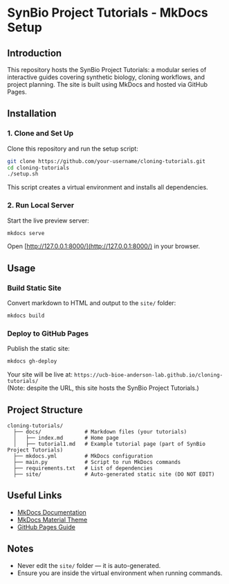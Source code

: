 # SynBio Project Tutorials - MkDocs Setup

## Introduction
This repository hosts the SynBio Project Tutorials: a modular series of interactive guides covering synthetic biology, cloning workflows, and project planning. The site is built using MkDocs and hosted via GitHub Pages.

## Installation

### 1. Clone and Set Up
Clone this repository and run the setup script:

```sh
git clone https://github.com/your-username/cloning-tutorials.git
cd cloning-tutorials
./setup.sh
```

This script creates a virtual environment and installs all dependencies.

### 2. Run Local Server
Start the live preview server:

```sh
mkdocs serve
```

Open [http://127.0.0.1:8000/](http://127.0.0.1:8000/) in your browser.

## Usage

### Build Static Site
Convert markdown to HTML and output to the `site/` folder:

```sh
mkdocs build
```

### Deploy to GitHub Pages
Publish the static site:

```sh
mkdocs gh-deploy
```

Your site will be live at: `https://ucb-bioe-anderson-lab.github.io/cloning-tutorials/`  
(Note: despite the URL, this site hosts the SynBio Project Tutorials.)

## Project Structure

```
cloning-tutorials/
  ├── docs/              # Markdown files (your tutorials)
  │   ├── index.md       # Home page
  │   ├── tutorial1.md   # Example tutorial page (part of SynBio Project Tutorials)
  ├── mkdocs.yml         # MkDocs configuration
  ├── main.py            # Script to run MkDocs commands
  ├── requirements.txt   # List of dependencies
  ├── site/              # Auto-generated static site (DO NOT EDIT)
```

## Useful Links
- [MkDocs Documentation](https://www.mkdocs.org/)
- [MkDocs Material Theme](https://squidfunk.github.io/mkdocs-material/)
- [GitHub Pages Guide](https://pages.github.com/)

## Notes
- Never edit the `site/` folder — it is auto-generated.
- Ensure you are inside the virtual environment when running commands.
